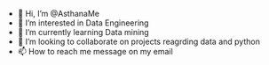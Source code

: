 - 👋 Hi, I’m @AsthanaMe
- 👀 I’m interested in Data Engineering 
- 🌱 I’m currently learning Data mining 
- 💞️ I’m looking to collaborate on projects reagrding data and python
- 📫 How to reach me message on my email

<!---
AsthanaMe/AsthanaMe is a ✨ special ✨ repository because its `README.md` (this file) appears on your GitHub profile.
You can click the Preview link to take a look at your changes.
--->

